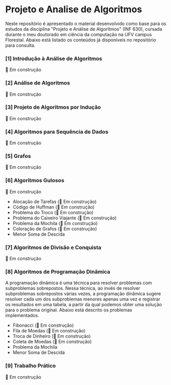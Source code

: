 # Projeto e Analise de Algoritmos
Neste repositório é apresentado o material desenvolvido como base para os estudos da disciplina "Projeto e Análise de Algoritmos" (INF 630), cursada durante o meu doutorado em ciência da computação na UFV campus Florestal. Abaixo está listado os conteúdos já disponíveis no repositório para consulta.

### [1] Introdução à Análise de Algoritmos
🚧 Em construção

### [2] Análise de Algoritmos
🚧 Em construção

### [3] Projeto de Algoritmos por Indução
🚧 Em construção

### [4] Algoritmos para Sequência de Dados
🚧 Em construção

### [5] Grafos
🚧 Em construção

### [6] Algoritmos Gulosos
🚧 Em construção

* Alocação de Tarefas (🚧 Em construção)
* Código de Huffman (🚧 Em construção)
* Problema do Troco (🚧 Em construção)
* Problema do Caixeiro Viajante (🚧 Em construção)
* Problema da Mochila (🚧 Em construção)
* Coloração de Grafos (🚧 Em construção)
* Menor Soma de Descida

### [7] Algoritmos de Divisão e Conquista
🚧 Em construção

### [8] Algoritmos de Programação Dinâmica
A programação dinâmica é uma técnica para resolver problemas com subproblemas sobrepostos. Nessa técnica, ao invés de resolver subproblemas sobrepostos várias vezes, a programação dinâmica sugere resolver cada um dos subproblemas menores apenas uma vez e registrar os resultados em uma tabela, a partir da qual podemos obter uma solução para o problema original. Abaixo está descrito os problemas implementados.

* Fibonacci (🚧 Em construção)
* Fila de Moedas (🚧 Em construção)
* Troca de Dinheiro (🚧 Em construção)
* Coleta de Moedas (🚧 Em construção)
* Problema da Mochila
* Menor Soma de Descida

### [9] Trabalho Prático
🚧 Em construção